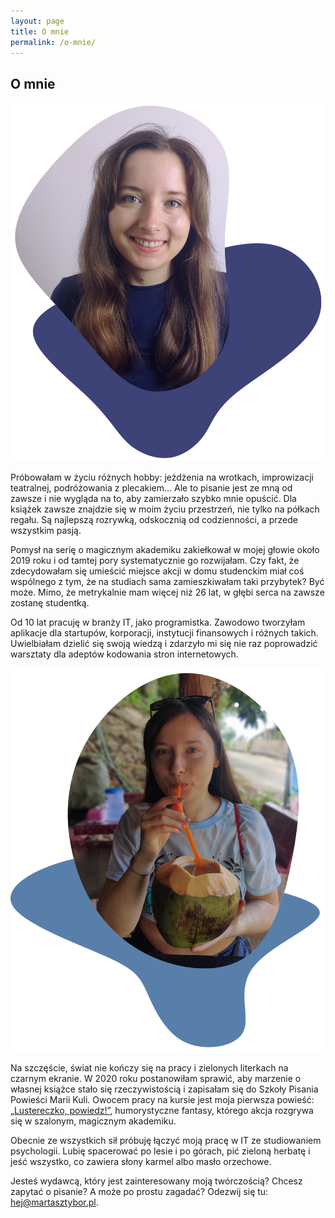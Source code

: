```yaml
---
layout: page
title: O mnie
permalink: /o-mnie/
---
```


## O mnie

<img src="/images/o-mnie-1.png" alt="" class="about__pic-left">

Próbowałam w życiu różnych hobby: jeżdżenia na wrotkach, improwizacji teatralnej, podróżowania z plecakiem... Ale to pisanie jest ze mną od zawsze i nie wygląda na to, aby zamierzało szybko mnie opuścić. Dla książek zawsze znajdzie się w moim życiu przestrzeń, nie tylko na półkach regału. Są najlepszą rozrywką, odskocznią od codzienności, a przede wszystkim pasją.

Pomysł na serię o magicznym akademiku zakiełkował w mojej głowie około 2019 roku i od tamtej pory systematycznie go rozwijałam. Czy fakt, że zdecydowałam się umieścić miejsce akcji w domu studenckim miał coś wspólnego z tym, że na studiach sama zamieszkiwałam taki przybytek? Być może. Mimo, że metrykalnie mam więcej niż 26 lat, w głębi serca na zawsze zostanę studentką.

Od 10 lat pracuję w branży IT, jako programistka. Zawodowo tworzyłam aplikacje dla startupów, korporacji, instytucji finansowych i różnych takich. Uwielbiałam dzielić się swoją wiedzą i zdarzyło mi się nie raz poprowadzić warsztaty dla adeptów kodowania stron internetowych.

<img src="/images/o-mnie-2.png" alt="" class="about__pic-right">

Na szczęście, świat nie kończy się na pracy i zielonych literkach na czarnym ekranie. W 2020 roku postanowiłam sprawić, aby marzenie o własnej książce stało się rzeczywistością i zapisałam się do Szkoły Pisania Powieści Marii Kuli. Owocem pracy na kursie jest moja pierwsza powieść: <a href="/lustereczko-powiedz/">„Lustereczko, powiedz!”</a>, humorystyczne fantasy, którego akcja rozgrywa się w szalonym, magicznym akademiku.

<!-- Oprócz tego, pracuję nad zbiorem opowiadań <a href="/opowiadania-z-akademika/">„Czary, stwory i kolokwia”</a>, których akcja również rozgrywa się w magicznym Domu Studenckim „Akademiczek”. W planach mam także kontynuację „Lustereczka”, jednak nie wiadomo, kiedy ujrzy ona światło dzienne, ponieważ (czy wspominałam już, że uwielbiam się uczyć i jestem wieczną studentką?) -->

Obecnie ze wszystkich sił próbuję łączyć moją pracę w IT ze studiowaniem psychologii. Lubię spacerować po lesie i po górach, pić zieloną herbatę i jeść wszystko, co zawiera słony karmel albo masło orzechowe.

Jesteś wydawcą, który jest zainteresowany moją twórczością? Chcesz zapytać o pisanie? A może po prostu zagadać? Odezwij się tu: <a href="mailto:hej@martasztybor.pl">hej@martasztybor.pl</a>.





